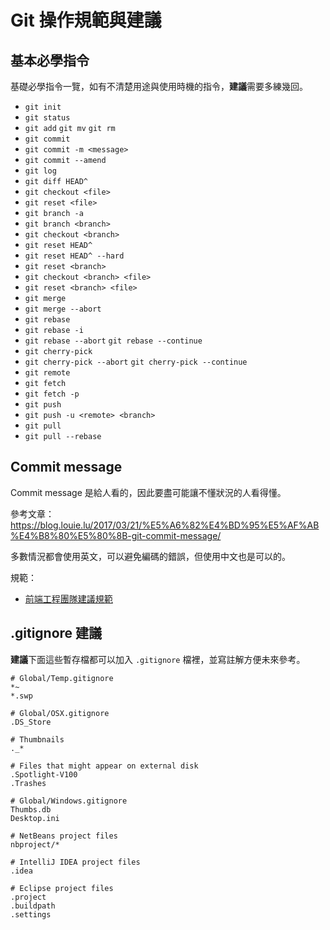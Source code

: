 # Git 操作規範與建議

## 基本必學指令

基礎必學指令一覽，如有不清楚用途與使用時機的指令，**建議**需要多練幾回。

* `git init`
* `git status`
* `git add` `git mv` `git rm`
* `git commit`
* `git commit -m <message>`
* `git commit --amend`
* `git log`
* `git diff HEAD^`
* `git checkout <file>`
* `git reset <file>`
* `git branch -a`
* `git branch <branch>`
* `git checkout <branch>`
* `git reset HEAD^`
* `git reset HEAD^ --hard`
* `git reset <branch>`
* `git checkout <branch> <file>`
* `git reset <branch> <file>`
* `git merge`
* `git merge --abort`
* `git rebase`
* `git rebase -i`
* `git rebase --abort` `git rebase --continue`
* `git cherry-pick`
* `git cherry-pick --abort` `git cherry-pick --continue`
* `git remote`
* `git fetch`
* `git fetch -p`
* `git push`
* `git push -u <remote> <branch>`
* `git pull`
* `git pull --rebase`

## Commit message

Commit message 是給人看的，因此要盡可能讓不懂狀況的人看得懂。

參考文章： https://blog.louie.lu/2017/03/21/%E5%A6%82%E4%BD%95%E5%AF%AB%E4%B8%80%E5%80%8B-git-commit-message/

多數情況都會使用英文，可以避免編碼的錯誤，但使用中文也是可以的。

規範： 

* [前端工程團隊建議規範](git-commit-message-guide-f2e.md)

## .gitignore 建議

**建議**下面這些暫存檔都可以加入 `.gitignore` 檔裡，並寫註解方便未來參考。

```ignore
# Global/Temp.gitignore
*~
*.swp

# Global/OSX.gitignore
.DS_Store

# Thumbnails
._*

# Files that might appear on external disk
.Spotlight-V100
.Trashes

# Global/Windows.gitignore
Thumbs.db
Desktop.ini

# NetBeans project files
nbproject/*

# IntelliJ IDEA project files
.idea

# Eclipse project files
.project
.buildpath
.settings
```
